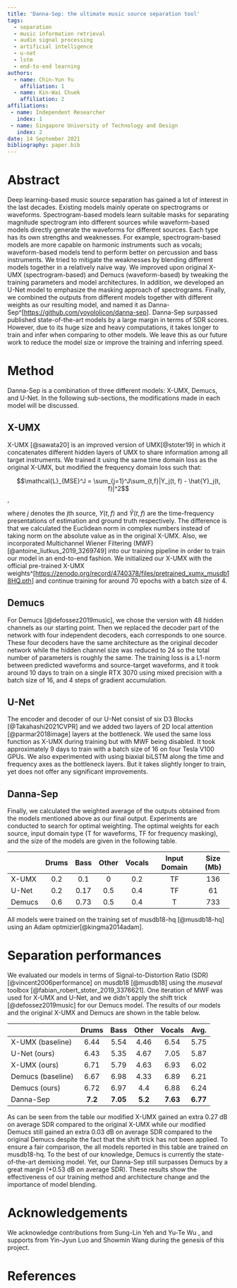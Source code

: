 ```yaml
---
title: 'Danna-Sep: the ultimate music source separation tool'
tags:
  - separation
  - music information retrieval
  - audio signal processing
  - artificial intelligence
  - u-net
  - lstm
  - end-to-end learning
authors:
  - name: Chin-Yun Yu
    affiliation: 1
  - name: Kin-Wai Chuek
    affiliation: 2
affiliations:
 - name: Independent Researcher
   index: 1
 - name: Singapore University of Technology and Design
   index: 2
date: 14 September 2021
bibliography: paper.bib
---
```


# Abstract

Deep learning-based music source separation has gained a lot of interest in the last decades. Existing models mainly operate on spectrograms or waveforms. Spectrogram-based models learn suitable masks for separating magnitude spectrogram into different sources while waveform-based models directly generate the waveforms for different sources. Each type has its own strengths and weaknesses. For example, spectrogram-based models are more capable on harmonic instruments such as vocals; waveform-based models tend to perform better on percussion and bass instruments. We tried to mitigate the weaknesses by blending different models together in a relatively naive way. We improved upon original X-UMX (spectrogram-based) and Demucs (waveform-based) by tweaking the training parameters and model architectures. In addition, we developed an U-Net model to emphasize the masking approach of spectrograms. Finally, we combined the outputs from different models together with different weights as our resulting model, and named it as Danna-Sep^[<https://github.com/yoyololicon/danna-sep>]. Danna-Sep surpassed published state-of-the-art models by a large margin in terms of SDR scores. However, due to its huge size and heavy computations, it takes longer to train and infer when comparing to other models. We leave this as our future work to reduce the model size or improve the training and inferring speed.

# Method

Danna-Sep is a combination of three different models: X-UMX, Demucs, and U-Net. In the following sub-sections, the modifications made in each model will be discussed.

## X-UMX
X-UMX [@sawata20] is an improved version of UMX[@stoter19] in which it concatenates different hidden layers of UMX to share information among all target instruments. We trained it using the same time domain loss as the original X-UMX, but modified the frequency domain loss such that:

$$\mathcal{L}_{MSE}^J = \sum_{j=1}^J\sum_{t,f}|Y_j(t, f) - \hat{Y}_j(t, f)|^2$$,

where $j$ denotes the jth source, $Y(t, f)$ and $\hat{Y}(t, f)$ are the time-frequency presentations of estimation and ground truth respectively. The difference is that we calculated the Euclidean norm in complex numbers instead of taking norm on the absolute value as in the original X-UMX. Also, we incorporated Multichannel Wiener Filtering (MWF)[@antoine_liutkus_2019_3269749] into our training pipeline in order to train our model in an end-to-end fashion. We initialized our X-UMX with the official pre-trained X-UMX weights^[<https://zenodo.org/record/4740378/files/pretrained_xumx_musdb18HQ.pth>] and continue training for around 70 epochs with a batch size of 4.

## Demucs
For Demucs [@defossez2019music], we chose the version with 48 hidden channels as our starting point. Then we replaced the decoder part of the network with four independent decoders, each corresponds to one source. These four decoders have the same architecture as the original decoder network while the hidden channel size was reduced to 24 so the total number of parameters is roughly the same. The training loss is a L1-norm between predicted waveforms and source-target waveforms, and it took around 10 days to train on a single RTX 3070 using mixed precision with a batch size of 16, and 4 steps of gradient accumulation.

## U-Net
The encoder and decoder of our U-Net consist of six D3 Blocks [@Takahashi2021CVPR] and we added two layers of 2D local attention [@parmar2018image] layers at the bottleneck. We used the same loss function as X-UMX during training but with MWF being disabled. It took approximately 9 days to train with a batch size of 16 on four Tesla V100 GPUs. We also experimented with using biaxial biLSTM along the time and frequency axes as the bottleneck layers. But it takes slightly longer to train, yet does not offer any significant improvements.

## Danna-Sep
Finally, we calculated the weighted average of the outputs obtained from the models mentioned above as our final output. Experiments are conducted to search for optimal weighting. The optimal weights for each source, input domain type (T for waveforms, TF for frequency masking), and the size of the models are given in the following table.

|         | Drums | Bass | Other | Vocals | Input Domain | Size (Mb) |
|---------|:-----:|:----:|:-----:|:------:|:------------:|:---------:|
| X-UMX   | 0.2   | 0.1  | 0     | 0.2    | TF | 136
| U-Net   | 0.2   | 0.17 | 0.5   | 0.4    | TF | 61
| Demucs  | 0.6   | 0.73 | 0.5   | 0.4    | T | 733

All models were trained on the training set of musdb18-hq [@musdb18-hq] using an Adam optmizier[@kingma2014adam]. 

# Separation performances
We evaluated our models in terms of Signal-to-Distortion Ratio (SDR) [@vincent2006performance] on musdb18 [@musdb18] using the *museval* toolbox [@fabian_robert_stoter_2019_3376621]. One iteration of MWF was used for X-UMX and U-Net, and we didn't apply the shift trick [@defossez2019music] for our Demucs model. The results of our models and the original X-UMX and Demucs are shown in the table below.

|         | Drums | Bass | Other | Vocals | Avg. |
|---------|:-----:|:----:|:-----:|:------:|:----:|
| X-UMX (baseline) | 6.44 | 5.54 | 4.46 | 6.54 | 5.75
| U-Net (ours) | 6.43 | 5.35 | 4.67 | 7.05 | 5.87
| X-UMX (ours) | 6.71 | 5.79 | 4.63 | 6.93 | 6.02
| Demucs (baseline) | 6.67 | 6.98 | 4.33 | 6.89 | 6.21 
| Demucs (ours) | 6.72 | 6.97 | 4.4 | 6.88 | 6.24
| Danna-Sep | **7.2** | **7.05** | **5.2** | **7.63** | **6.77**

As can be seen from the table our modified X-UMX gained an extra 0.27 dB on average SDR compared to the original X-UMX while our modified Demucs still gained an extra 0.03 dB on average SDR compared to the original Demucs despite the fact that the shift trick has not been applied. To ensure a fair comparison, the all models reported in this table are trained on musdb18-hq. To the best of our knowledge, Demucs is currently the state-of-the-art demixing model. Yet, our Danna-Sep still surpasses Demucs by a great margin (+0.53 dB on average SDR). These results show the effectiveness of our training method and architecture change and the importance of model blending.




# Acknowledgements

We acknowledge contributions from Sung-Lin Yeh and Yu-Te Wu , and supports from Yin-Jyun Luo and Showmin Wang during the genesis of this project.

# References
